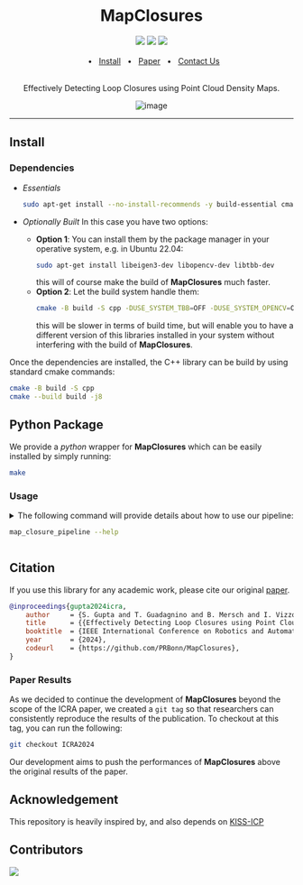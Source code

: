 <div align="center">
    <h1>MapClosures</h1>
    <a href="https://github.com/PRBonn/MapClosures/releases"><img src="https://img.shields.io/github/v/release/PRBonn/MapClosures?label=version" /></a>
    <a href="https://github.com/PRBonn/MapClosures/blob/main/LICENSE"><img src=https://img.shields.io/badge/license-MIT-green" /></a>
    <a href="https://github.com/PRBonn/MapClosures/blob/main/"><img src="https://img.shields.io/badge/Linux-FCC624?logo=linux&logoColor=black" /></a>
    <br />
    <br />
    <span>&nbsp;&nbsp;•&nbsp;&nbsp;</span>
    <a href="https://github.com/PRBonn/MapClosures/blob/main/README.md#Install">Install</a>
    <span>&nbsp;&nbsp;•&nbsp;&nbsp;</span>
    <a href=https://www.ipb.uni-bonn.de/pdfs/gupta2024icra.pdf>Paper</a>
    <span>&nbsp;&nbsp;•&nbsp;&nbsp;</span>
    <a href=https://github.com/PRBonn/MapClosures/issues>Contact Us</a>
  <br />
  <br />

Effectively Detecting Loop Closures using Point Cloud Density Maps.

<p align="center">

![image](https://github.com/PRBonn/MapClosures/assets/28734882/18d5ee54-61a9-4d9f-87f2-8aba16de0f75)
</p>
</div>
<hr />

## Install

### Dependencies
- *Essentials*
    ```sh
    sudo apt-get install --no-install-recommends -y build-essential cmake pybind11-dev python3-dev python3-pip
    ```

- *Optionally Built* In this case you have two options:
  - **Option 1**: You can install them by the package manager in your operative system, e.g. in Ubuntu 22.04:
      ```sh
      sudo apt-get install libeigen3-dev libopencv-dev libtbb-dev
      ```
      this will of course make the build of **MapClosures** much faster.
  - **Option 2**: Let the build system handle them:
      ```sh
      cmake -B build -S cpp -DUSE_SYSTEM_TBB=OFF -DUSE_SYSTEM_OPENCV=OFF -DUSE_SYSTEM_EIGEN3=OFF
      ```
      this will be slower in terms of build time, but will enable you to have a different version of this libraries installed in your system without interfering with the build of **MapClosures**.

Once the dependencies are installed, the C++ library can be build by using standard cmake commands:
```sh
cmake -B build -S cpp
cmake --build build -j8
```

## Python Package
We provide a _python_ wrapper for **MapClosures** which can be easily installed by simply running:
```sh
make
```
### Usage
<details>
<summary>
The following command will provide details about how to use our pipeline:

```sh
map_closure_pipeline --help
```
</summary>

![CLI_usage](https://github.com/PRBonn/MapClosures/assets/28734882/6dc885d2-e0fc-4aa4-b5b0-be8a98ed6ff9)
</details>


## Citation

If you use this library for any academic work, please cite our original [paper](https://www.ipb.uni-bonn.de/pdfs/gupta2024icra.pdf).

```bibtex
@inproceedings{gupta2024icra,
    author     = {S. Gupta and T. Guadagnino and B. Mersch and I. Vizzo and C. Stachniss},
    title      = {{Effectively Detecting Loop Closures using Point Cloud Density Maps}},
    booktitle  = {IEEE International Conference on Robotics and Automation (ICRA)},
    year       = {2024},
    codeurl    = {https://github.com/PRBonn/MapClosures},
}
```
### Paper Results
As we decided to continue the development of **MapClosures** beyond the scope of the ICRA paper, we created a ``git tag`` so that researchers can consistently reproduce the results of the publication. To checkout at this tag, you can run the following:
```sh
git checkout ICRA2024
```
Our development aims to push the performances of **MapClosures** above the original results of the paper.

## Acknowledgement

This repository is heavily inspired by, and also depends on [KISS-ICP](https://github.com/PRBonn/kiss-icp)

## Contributors

<a href="https://github.com/PRBonn/MapClosures/graphs/contributors">
  <img src="https://contrib.rocks/image?repo=PRBonn/MapClosures" />
</a>
